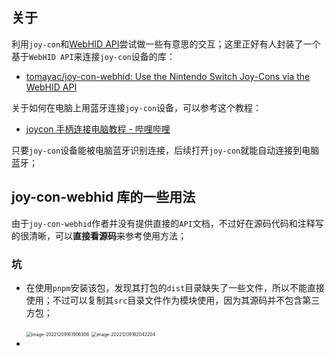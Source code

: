 ## 关于

利用`joy-con`和[WebHID API](https://wicg.github.io/webhid/)尝试做一些有意思的交互；这里正好有人封装了一个基于`WebHID API`来连接`joy-con`设备的库：

- [tomayac/joy-con-webhid: Use the Nintendo Switch Joy-Cons via the WebHID API](https://github.com/tomayac/joy-con-webhid)

关于如何在电脑上用蓝牙连接`joy-con`设备，可以参考这个教程：

- [joycon 手柄连接电脑教程 - 哔哩哔哩](https://www.bilibili.com/read/cv10678893?from=search)

只要`joy-con`设备能被电脑蓝牙识别连接，后续打开`joy-con`就能自动连接到电脑蓝牙；



## joy-con-webhid 库的一些用法

由于`joy-con-webhid`作者并没有提供直接的`API`文档，不过好在源码代码和注释写的很清晰，可以**直接看源码**来参考使用方法；

### 坑

- 在使用`pnpm`安装该包，发现其打包的`dist`目录缺失了一些文件，所以不能直接使用；不过可以复制其`src`目录文件作为模块使用，因为其源码并不包含第三方包；

  <img src="http://pic.xiexuefeng.cc/markdown/image-20221209161906306.png?imageslim" alt="image-20221209161906306" style="zoom:50%;" />

  <img src="http://pic.xiexuefeng.cc/markdown/image-20221209162042204.png?imageslim" alt="image-20221209162042204" style="zoom:50%;" />

- 
